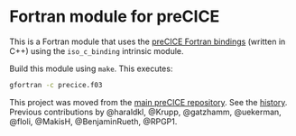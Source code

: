 # Fortran module for preCICE

This is a Fortran module that uses the [preCICE Fortran bindings](https://precice.org/couple-your-code-api.html) (written in C++) using the `iso_c_binding` intrinsic module.

Build this module using `make`. This executes:
```bash
gfortran -c precice.f03
```

This project was moved from the [main preCICE repository](https://github.com/precice/precice). See the [history](https://github.com/precice/precice/tree/d0fafbd912ad6cbf0727299d23e1210570957945/src/precice/bindings/f2003). Previous contributions by @haraldkl, @Krupp, @gatzhamm, @uekerman, @floli, @MakisH, @BenjaminRueth, @RPGP1.
